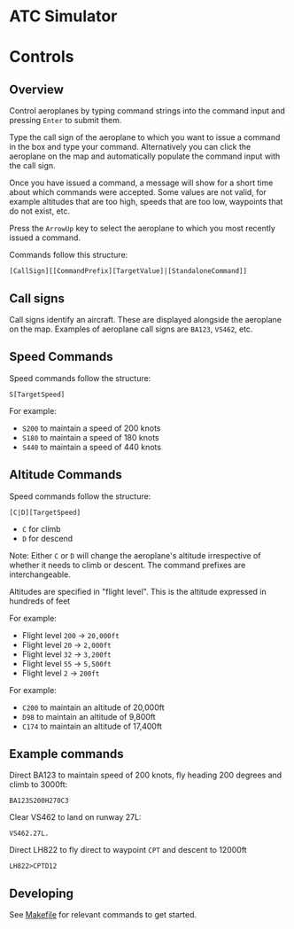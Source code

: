 # ATC Simulator

# Controls

## Overview

Control aeroplanes by typing command strings into the command input and pressing `Enter` to submit them.

Type the call sign of the aeroplane to which you want to issue a command in the box and type your command.
Alternatively you can click the aeroplane on the map and automatically populate the command input with the call sign.

Once you have issued a command, a message will show for a short time about which commands were accepted. 
Some values are not valid, for example altitudes that are too high, speeds that are too low, waypoints that do not exist, etc. 

Press the `ArrowUp` key to select the aeroplane to which you most recently issued a command.

Commands follow this structure:
```text
[CallSign][[CommandPrefix][TargetValue]|[StandaloneCommand]]
```

## Call signs

Call signs identify an aircraft. These are displayed alongside the aeroplane on the map.
Examples of aeroplane call signs are `BA123`, `VS462`, etc. 

## Speed Commands
Speed commands follow the structure:
```text
S[TargetSpeed]
```

For example:
- `S200` to maintain a speed of 200 knots
- `S180` to maintain a speed of 180 knots
- `S440` to maintain a speed of 440 knots


## Altitude Commands
Speed commands follow the structure:
```text
[C|D][TargetSpeed]
```

- `C` for climb
- `D` for descend

Note: Either `C` or `D` will change the aeroplane's altitude irrespective of whether it needs to climb or descent. The command prefixes are interchangeable.

Altitudes are specified in "flight level". This is the altitude expressed in hundreds of feet

For example:
- Flight level `200` -> `20,000ft`
- Flight level `20` -> `2,000ft`
- Flight level `32` -> `3,200ft`
- Flight level `55` -> `5,500ft`
- Flight level `2` -> `200ft`

For example:
- `C200` to maintain an altitude of 20,000ft
- `D98` to maintain an altitude of 9,800ft
- `C174` to maintain an altitude of 17,400ft

## Example commands

Direct BA123 to maintain speed of 200 knots, fly heading 200 degrees and climb to 3000ft:
```text
BA123S200H270C3
```

Clear VS462 to land on runway 27L:
```text
VS462.27L.
```

Direct LH822 to fly direct to waypoint `CPT` and descent to 12000ft
```text
LH822>CPTD12
```


## Developing 

See [Makefile](Makefile) for relevant commands to get started.


